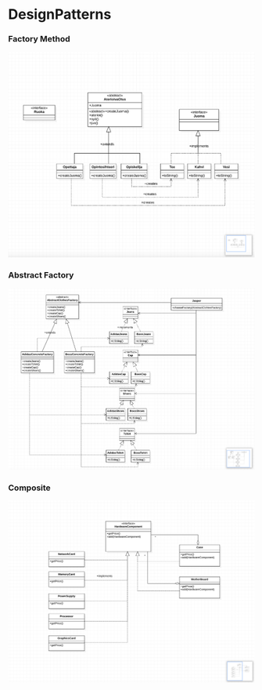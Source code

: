 # DesignPatterns

### Factory Method
![Abstract Factory](images/factoryMethod.png)
### Abstract Factory
![Abstract Factory](images/abstractFactory.png)
### Composite
![Abstract Factory](images/composite.png)

